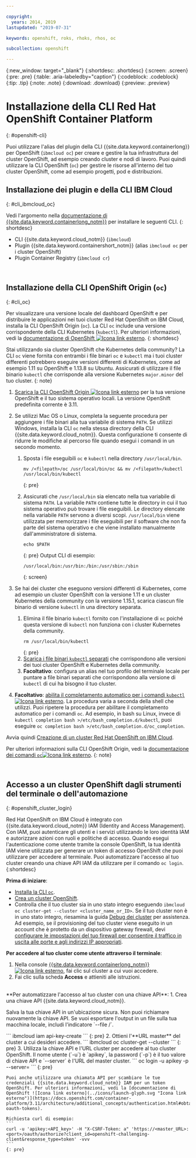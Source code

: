 ```yaml
---

copyright:
  years: 2014, 2019
lastupdated: "2019-07-31"

keywords: openshift, roks, rhoks, rhos, oc

subcollection: openshift

---
```


{:new_window: target="_blank"}
{:shortdesc: .shortdesc}
{:screen: .screen}
{:pre: .pre}
{:table: .aria-labeledby="caption"}
{:codeblock: .codeblock}
{:tip: .tip}
{:note: .note}
{:download: .download}
{:preview: .preview}

# Installazione della CLI Red Hat OpenShift Container Platform 
{: #openshift-cli}

Puoi utilizzare l'alias del plugin della CLI {{site.data.keyword.containerlong}} per OpenShift (`ibmcloud oc`) per creare e gestire la tua infrastruttura del cluster OpenShift, ad esempio creando cluster e nodi di lavoro. Puoi quindi utilizzare la CLI OpenShift (`oc`) per gestire le risorse all'interno del tuo cluster OpenShift, come ad esempio progetti, pod e distribuzioni. 

## Installazione dei plugin e della CLI IBM Cloud
{: #cli_ibmcloud_oc}

Vedi l'argomento nella [documentazione di {{site.data.keyword.containerlong_notm}}](/docs/containers?topic=containers-cs_cli_install#cs_cli_install_steps) per installare le seguenti CLI.
{: shortdesc}

* CLI {{site.data.keyword.cloud_notm}} (`ibmcloud`)
* Plugin {{site.data.keyword.containershort_notm}} (alias `ibmcloud oc` per i cluster OpenShift)
* Plugin Container Registry (`ibmcloud cr`)

<br />


## Installazione della CLI OpenShift Origin (`oc`)
{: #cli_oc}

Per visualizzare una versione locale del dashboard OpenShift e per distribuire le applicazioni nei tuoi cluster Red Hat OpenShift on IBM Cloud, installa la CLI OpenShift Origin (`oc`). La CLI `oc` include una versione corrispondente della CLI Kubernetes (`kubectl`). Per ulteriori informazioni, vedi la [documentazione di OpenShift ![Icona link esterno](../icons/launch-glyph.svg "Icona link esterno")](https://docs.openshift.com/container-platform/3.11/cli_reference/get_started_cli.html).
{: shortdesc}

Stai utilizzando sia cluster OpenShift che Kubernetes della community? La CLI `oc` viene fornita con entrambi i file binari `oc` e `kubectl` ma i tuoi cluster differenti potrebbero eseguire versioni differenti di Kubernetes, come ad esempio 1.11 su OpenShift e 1.13.8 su Ubuntu. Assicurati di utilizzare il file binario `kubectl` che corrisponde alla versione Kubernetes `major.minor` del tuo cluster.
{: note}

1.  [Scarica la CLI OpenShift Origin ![Icona link esterno](../icons/launch-glyph.svg "Icona link esterno")](https://www.okd.io/download.html) per la tua versione OpenShift e il tuo sistema operativo locali. La versione OpenShift predefinita corrente è 3.11.

2.  Se utilizzi Mac OS o Linux, completa la seguente procedura per aggiungere i file binari alla tua variabile di sistema `PATH`. Se utilizzi Windows, installa la CLI `oc` nella stessa directory della CLI {{site.data.keyword.cloud_notm}}. Questa configurazione ti consente di ridurre le modifiche al percorso file quando esegui i comandi in un secondo momento.
    1.  Sposta i file eseguibili `oc` e `kubectl` nella directory `/usr/local/bin`.
        ```
        mv /<filepath>/oc /usr/local/bin/oc && mv /<filepath>/kubectl /usr/local/bin/kubectl
        ```
        {: pre}

    2.  Assicurati che `/usr/local/bin` sia elencato nella tua variabile di sistema `PATH`. La variabile `PATH` contiene tutte le directory in cui il tuo sistema operativo può trovare i file eseguibili. Le directory elencate nella variabile `PATH` servono a diversi scopi. `/usr/local/bin` viene utilizzata per memorizzare i file eseguibili per il software che non fa parte del sistema operativo e che viene installato manualmente dall'amministratore di sistema.
        ```
        echo $PATH
        ```
        {: pre}
        Output CLI di esempio:
        ```
        /usr/local/bin:/usr/bin:/bin:/usr/sbin:/sbin
        ```
        {: screen}
3.  Se hai dei cluster che eseguono versioni differenti di Kubernetes, come ad esempio un cluster OpenShift con la versione 1.11 e un cluster Kubernetes della community con la versione 1.15.1, scarica ciascun file binario di versione `kubectl` in una directory separata.
    1.  Elimina il file binario `kubectl` fornito con l'installazione di `oc` poiché questa versione di `kubectl` non funziona con i cluster Kubernetes della community.
        ```
        rm /usr/local/bin/kubectl
        ```
        {: pre}
    2.  [Scarica i file binari `kubectl` separati](/docs/containers?topic=containers-cs_cli_install#kubectl) che corrispondono alle versioni dei tuoi cluster OpenShift e Kubernetes della community.
    3.  **Facoltativo**: configura un alias nel tuo profilo del terminale locale per puntare a file binari separati che corrispondono alla versione di `kubectl` di cui ha bisogno il tuo cluster.
4.  **Facoltativo**: [abilita il completamento automatico per i comandi `kubectl` ![Icona link esterno](../icons/launch-glyph.svg "Icona link esterno")](https://kubernetes.io/docs/tasks/tools/install-kubectl/#enabling-shell-autocompletion). La procedura varia a seconda della shell che utilizzi. Puoi ripetere la procedura per abilitare il completamento automatico per i comandi `oc`. Ad esempio, in bash su Linux, invece di `kubectl completion bash >/etc/bash_completion.d/kubectl`, puoi eseguire `oc completion bash >/etc/bash_completion.d/oc_completion`.

Avvia quindi [Creazione di un cluster Red Hat OpenShift on IBM Cloud](/docs/openshift?topic=openshift-openshift_tutorial).

Per ulteriori informazioni sulla CLI OpenShift Origin, vedi la [documentazione dei comandi `oc`![Icona link esterno](../icons/launch-glyph.svg "Icona link esterno")](https://docs.openshift.com/container-platform/3.11/cli_reference/basic_cli_operations.html).
{: note}


<br />


## Accesso a un cluster OpenShift dagli strumenti del terminale o dell'automazione
{: #openshift_cluster_login}

Red Hat OpenShift on IBM Cloud è integrato con {{site.data.keyword.cloud_notm}} IAM (Identity and Access Management). Con IAM, puoi autenticare gli utenti e i servizi utilizzando le loro identità IAM e autorizzare azioni con ruoli e politiche di accesso. Quando esegui l'autenticazione come utente tramite la console OpenShift, la tua identità IAM viene utilizzata per generare un token di accesso OpenShift che puoi utilizzare per accedere al terminale. Puoi automatizzare l'accesso al tuo cluster creando una chiave API IAM da utilizzare per il comando `oc login`.
{:shortdesc}

**Prima di iniziare**:
* [Installa la CLI `oc`](#cli_oc).
* [Crea un cluster OpenShift](/docs/openshift?topic=openshift-openshift-create-cluster).
* Controlla che il tuo cluster sia in uno stato integro eseguendo `ibmcloud oc cluster-get --cluster <cluster_name_or_ID>`. Se il tuo cluster non è in uno stato integro, riesamina la guida [Debug dei cluster](/docs/containers?topic=containers-cs_troubleshoot) per assistenza. Ad esempio, se il provisioning del tuo cluster viene eseguito in un account che è protetto da un dispositivo gateway firewall, devi [configurare le impostazioni del tuo firewall per consentire il traffico in uscita alle porte e agli indirizzi IP appropriati](/docs/openshift?topic=containers-firewall).

**Per accedere al tuo cluster come utente attraverso il terminale**:
1.  Nella console [{{site.data.keyword.containerlong_notm}} ![Icona link esterno](../icons/launch-glyph.svg "Icona link esterno")](https://cloud.ibm.com/kubernetes/clusters?platformType=openshift), fai clic sul cluster a cui vuoi accedere.
2.  Fai clic sulla scheda **Access** e attieniti alle istruzioni.

<br>
**Per automatizzare l'accesso al tuo cluster con una chiave API**:
1.  Crea una chiave API {{site.data.keyword.cloud_notm}}.<p class="important">Salva la tua chiave API in un'ubicazione sicura. Non puoi richiamare nuovamente la chiave API. Se vuoi esportare l'output in un file sulla tua macchina locale, includi l'indicatore `--file <path>/<file_name>`.</p>
    ```
    ibmcloud iam api-key-create <name>
    ```
    {: pre}
2.  Ottieni l'**URL master** del cluster a cui desideri accedere.
    ```
    ibmcloud oc cluster-get --cluster <cluster_name_or_ID>
    ```
    {: pre}
3.  Utilizza la chiave API e l'URL cluster per accedere al tuo cluster OpenShift. Il nome utente (`-u`) è `apikey`, la password (`-p`) è il tuo valore di chiave API e `--server` è l'URL del master cluster.
    ```
    oc login -u apikey -p <API_key> --server=<master_URL>
    ```
    {: pre}

    Puoi anche utilizzare una chiamata API per scambiare le tue credenziali {{site.data.keyword.cloud_notm}} IAM per un token OpenShift. Per ulteriori informazioni, vedi la [documentazione di OpenShift ![Icona link esterno](../icons/launch-glyph.svg "Icona link esterno")](https://docs.openshift.com/container-platform/3.11/architecture/additional_concepts/authentication.html#obtaining-oauth-tokens).

    Richiesta curl di esempio:
    ```
    curl -u 'apikey:<API_key>' -H "X-CSRF-Token: a" 'https://<master_URL>:<port>/oauth/authorize?client_id=openshift-challenging-client&response_type=token' -vvv
    ```
    {: pre}



